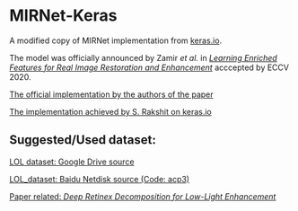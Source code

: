 # MIRNet-Keras
A modified copy of MIRNet implementation from [keras.io](https://keras.io/examples/vision/mirnet/).

The model was officially announced by Zamir _et al._ in [_Learning Enriched Features for Real Image Restoration and Enhancement_](https://arxiv.org/pdf/2003.06792) acccepted by ECCV 2020.

[The official implementation by the authors of the paper](https://github.com/swz30/MIRNet)

[The implementation achieved by S. Rakshit on keras.io](https://github.com/keras-team/keras-io/blob/master/examples/vision/mirnet.py)

## Suggested/Used dataset:
[LOL dataset: Google Drive source](https://drive.google.com/open?id=157bjO1_cFuSd0HWDUuAmcHRJDVyWpOxB)

[LOL_dataset: Baidu Netdisk source (Code: acp3)](https://pan.baidu.com/s/1ABMrDjBTeHIJGlOFIeP1IQ)

[Paper related: _Deep Retinex Decomposition for Low-Light Enhancement_](https://daooshee.github.io/BMVC2018website/)

